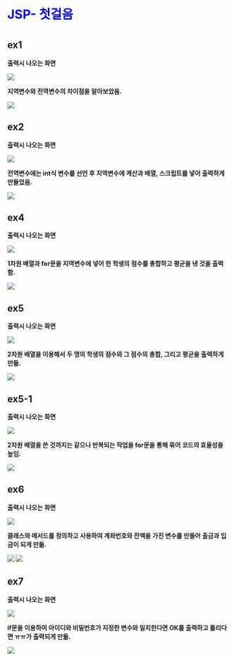 # <h1 style = "color : blue;">JSP- 첫걸음 <h1>


<H2> ex1 </H2>
  <span style=color="yellow"><p><b> 출력시 나오는 화면 </p></span>
<img src = "https://user-images.githubusercontent.com/102014376/170395547-2acea30d-8c9b-4384-860f-640320ea59d8.png">

<P>지역변수와 전역변수의 차이점을 알아보았음.</p>
  <img src ="https://user-images.githubusercontent.com/102014376/170398328-76235cc7-f391-460d-a097-0ce9dc4a9f6c.png">

  
<H2> ex2 </H2>

  <p><b> 출력시 나오는 화면 </p>
<img src = "https://user-images.githubusercontent.com/102014376/170396484-eafc9480-dee8-43b2-9b84-c7d6cc0796fa.png">

<p>전역변수에는 int식 변수를 선언 후 지역변수에 계산과 배열, 스크립트를 넣어 출력하게 만들었음.</p>
<img src ="https://user-images.githubusercontent.com/102014376/170398476-98564344-a959-4f8d-877a-491c372a4120.png">

  
  <h2>ex4 </h2>
   <p><b> 출력시 나오는 화면 </p>
<img src = "https://user-images.githubusercontent.com/102014376/170396958-c93c45b5-109f-4f2c-a53f-e08cc1d75a13.png">
  
<p>1차원 배열과 for문을 지역변수에 넣어 한 학생의 점수를 총합하고 평균을 낸 것을 출력함. </p>
<img src ="https://user-images.githubusercontent.com/102014376/170398559-a34c1009-ac6d-4404-9794-bdcf7fde4718.png">

  
  
  <h2>ex5</h2>
   <p><b> 출력시 나오는 화면 </p>
<img src = "https://user-images.githubusercontent.com/102014376/170397216-cc894346-dc21-4cba-85ce-f5d9efa3f450.png">
  
<p>2차원 배열을 이용해서 두 명의 학생의 점수와 그 점수의 총합, 그리고 평균을 출력하게 만듦. </p>
<img src = "https://user-images.githubusercontent.com/102014376/170398804-7b9aafde-3d73-4a3d-b5f9-39b0f0152bae.png">

  
  <h2>ex5-1</h2>
   <p><b> 출력시 나오는 화면 </p>
<img src ="https://user-images.githubusercontent.com/102014376/170397596-7f2518b7-16f9-4e7e-9c09-9945a7ab337a.png">
  
<p>2차원 배열을 쓴 것까지는 같으나 반복되는 작업을 for문을 통해 묶어 코드의 효율성을 높임.</p>
<img src ="https://user-images.githubusercontent.com/102014376/170398871-4b741f19-e303-4405-acc5-2cd58e1d0c3b.png">

 
  <h2>ex6</h2>
   <p><b> 출력시 나오는 화면 </p>
<img src = "https://user-images.githubusercontent.com/102014376/170397868-7704be4f-cb05-4dcd-b087-a82786be72dc.png">

<p>클래스와 메서드를 정의하고 사용하여 계좌번호와 잔액을 가진 변수를 만들어 출금과 입금이 되게 만듦.</p>
  <img src ="https://user-images.githubusercontent.com/102014376/170399081-8e13e7a8-20cb-4806-b5a7-1885034261c6.png">
  <img src ="https://user-images.githubusercontent.com/102014376/170399122-774a6bcb-3885-4779-9432-368f6548d389.png">

  
  
  <h2>ex7</h2>
   <p><b> 출력시 나오는 화면 </p>
  <img src ="https://user-images.githubusercontent.com/102014376/170398119-5619f1c8-f3a6-40c9-9a48-b5fabee8d292.png">

<p>if문을 이용하여 아이디와 비밀번호가 지정한 변수와 일치한다면 OK를 출력하고 틀리다면 ㅠㅠ가 출력되게 만듦. </p>
  <img src ="https://user-images.githubusercontent.com/102014376/170399179-c17e20f3-f5e3-4f93-b870-13836c66e5ae.png">

  
  
  
  
